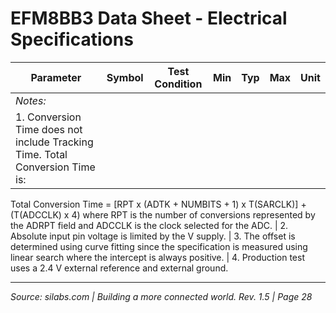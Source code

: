 # EFM8BB3 Data Sheet - Electrical Specifications

| Parameter | Symbol | Test Condition | Min | Typ | Max | Unit |
|-----------|--------|----------------|-----|-----|-----|------|
| *Notes:* |
| 1. Conversion Time does not include Tracking Time. Total Conversion Time is:
  Total Conversion Time = [RPT x (ADTK + NUMBITS + 1) x T(SARCLK)] + (T(ADCCLK) x 4)
  where RPT is the number of conversions represented by the ADRPT field and ADCCLK is the clock selected for the ADC.
| 2. Absolute input pin voltage is limited by the V supply.
| 3. The offset is determined using curve fitting since the specification is measured using linear search where the intercept is always positive.
| 4. Production test uses a 2.4 V external reference and external ground.

---

*Source: silabs.com | Building a more connected world. Rev. 1.5 | Page 28*